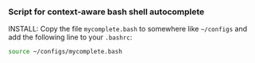 ### Script for context-aware bash shell autocomplete

INSTALL:
Copy the file `mycomplete.bash` to somewhere like `~/configs` and add the following line to your `.bashrc`:

```sh
source ~/configs/mycomplete.bash
```
